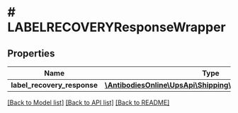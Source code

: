 # # LABELRECOVERYResponseWrapper

## Properties

Name | Type | Description | Notes
------------ | ------------- | ------------- | -------------
**label_recovery_response** | [**\AntibodiesOnline\UpsApi\Shipping\LabelRecoveryResponse**](LabelRecoveryResponse.md) |  |

[[Back to Model list]](../../README.md#models) [[Back to API list]](../../README.md#endpoints) [[Back to README]](../../README.md)
